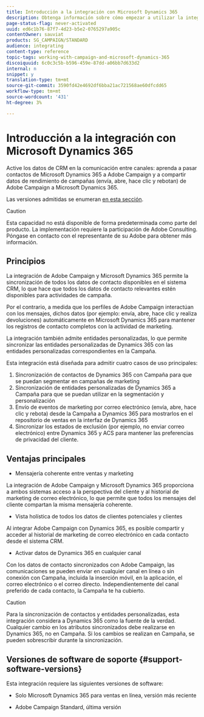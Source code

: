 ```yaml
---
title: Introducción a la integración con Microsoft Dynamics 365
description: Obtenga información sobre cómo empezar a utilizar la integración de Microsoft Dynamics 365
page-status-flag: never-activated
uuid: ed6c1b76-87f7-4d23-b5e2-0765297a905c
contentOwner: sauviat
products: SG_CAMPAIGN/STANDARD
audience: integrating
content-type: reference
topic-tags: working-with-campaign-and-microsoft-dynamics-365
discoiquuid: 6c0c3c5b-b596-459e-87dd-a06bb7d633d2
internal: n
snippet: y
translation-type: tm+mt
source-git-commit: 3590fd42e4692df6bba21ac721568ae60dfcdd65
workflow-type: tm+mt
source-wordcount: '431'
ht-degree: 3%

---
```



# Introducción a la integración con Microsoft Dynamics 365

Active los datos de CRM en la comunicación entre canales: aprenda a pasar contactos de Microsoft Dynamics 365 a Adobe Campaign y a compartir datos de rendimiento de campañas (envía, abre, hace clic y rebotan) de Adobe Campaign a Microsoft Dynamics 365.

Las versiones admitidas se enumeran [en esta sección](#support-software-versions).

>[!CAUTION]
>
>Esta capacidad no está disponible de forma predeterminada como parte del producto. La implementación requiere la participación de Adobe Consulting. Póngase en contacto con el representante de su Adobe para obtener más información.

## Principios

La integración de Adobe Campaign y Microsoft Dynamics 365 permite la sincronización de todos los datos de contacto disponibles en el sistema CRM, lo que hace que todos los datos de contacto relevantes estén disponibles para actividades de campaña.

Por el contrario, a medida que los perfiles de Adobe Campaign interactúan con los mensajes, dichos datos (por ejemplo: envía, abre, hace clic y realiza devoluciones) automáticamente en Microsoft Dynamics 365 para mantener los registros de contacto completos con la actividad de marketing.

La integración también admite entidades personalizadas, lo que permite sincronizar las entidades [](../../integrating/using/map-campaign-custom-resources-and-dynamics-365-custom-entities.md) personalizadas de Dynamics 365 con las entidades personalizadas correspondientes en la Campaña.

Esta integración está diseñada para admitir cuatro casos de uso principales:

1. Sincronización de contactos de Dynamics 365 con Campaña para que se puedan segmentar en campañas de marketing
1. Sincronización de entidades personalizadas de Dynamics 365 a Campaña para que se puedan utilizar en la segmentación y personalización
1. Envío de eventos de marketing por correo electrónico (envía, abre, hace clic y rebota) desde la Campaña a Dynamics 365 para mostrarlos en el repositorio de ventas en la interfaz de Dynamics 365
1. Sincronizar los estados de exclusión (por ejemplo, no enviar correo electrónico) entre Dynamics 365 y ACS para mantener las preferencias de privacidad del cliente.

## Ventajas principales

* Mensajería coherente entre ventas y marketing

La integración de Adobe Campaign y Microsoft Dynamics 365 proporciona a ambos sistemas acceso a la perspectiva del cliente y al historial de marketing de correo electrónico, lo que permite que todos los mensajes del cliente compartan la misma mensajería coherente.

* Vista holística de todos los datos de clientes potenciales y clientes

Al integrar Adobe Campaign con Dynamics 365, es posible compartir y acceder al historial de marketing de correo electrónico en cada contacto desde el sistema CRM.

* Activar datos de Dynamics 365 en cualquier canal

Con los datos de contacto sincronizados con Adobe Campaign, las comunicaciones se pueden enviar en cualquier canal en línea o sin conexión con Campaña, incluida la inserción móvil, en la aplicación, el correo electrónico o el correo directo. Independientemente del canal preferido de cada contacto, la Campaña te ha cubierto.

>[!CAUTION]
>
>Para la sincronización de contactos y entidades personalizadas, esta integración considera a Dynamics 365 como la fuente de la verdad.  Cualquier cambio en los atributos sincronizados debe realizarse en Dynamics 365, no en Campaña.  Si los cambios se realizan en Campaña, se pueden sobrescribir durante la sincronización.

## Versiones de software de soporte {#support-software-versions}

Esta integración requiere las siguientes versiones de software:

* Solo Microsoft Dynamics 365 para ventas en línea, versión más reciente

* Adobe Campaign Standard, última versión
